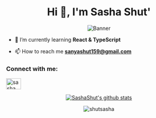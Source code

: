 <h1 align="center">Hi 👋, I'm Sasha Shut'</h1>
<p align="center">
  <img src="https://giffiles.alphacoders.com/221/221253.gif" alt="Banner">
</p>

- 🌱 I’m currently learning **React & TypeScript**

- 📫 How to reach me **sanyashut159@gmail.com**

<h3 align="left">Connect with me:</h3>
<p align="left">
<a href="https://www.linkedin.com/in/sasha-shut-219a76258/" target="blank">
  <img align="center" src="https://raw.githubusercontent.com/rahuldkjain/github-profile-readme-generator/master/src/images/icons/Social/linked-in-alt.svg" alt="sasha shut'" height="30" width="40" /></a>
</p>

<p align="center">
  <a href="https://github.com/ShutSasha"><img src="https://github-readme-stats.vercel.app/api?username=ShutSasha&hide_border=true&show_icons=true" alt="SashaShut's github stats"></a>
</p>

<p align="center"><img align="center" src="https://github-readme-streak-stats.herokuapp.com/?user=shutsasha&" alt="shutsasha" /></p>

